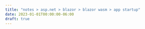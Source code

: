 ```yaml
---
title: "notes > asp.net > blazor > blazor wasm > app startup"
date: 2023-01-01T00:00:00-06:00
draft: true
---
```

